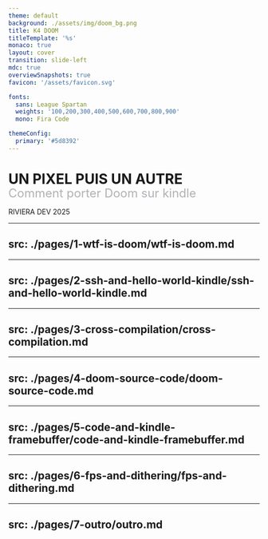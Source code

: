 ```yaml
---
theme: default
background: ./assets/img/doom_bg.png
title: K4 DOOM
titleTemplate: '%s'
monaco: true
layout: cover
transition: slide-left
mdc: true
overviewSnapshots: true
favicon: '/assets/favicon.svg'

fonts:
  sans: League Spartan
  weights: '100,200,300,400,500,600,700,800,900'
  mono: Fira Code

themeConfig:
  primary: '#5d8392'
---
```


<h1>UN PIXEL PUIS UN AUTRE</h1>
<span class="subtitle">Comment porter Doom sur kindle</span>


<span absolute class="bottom-10 right-10">RIVIERA DEV 2025</span>


<style>
    h1 {
        font-weight: bolder;
        margin-bottom: unset;
        line-height: 1em;
    }

    .subtitle {
        color:  #B1B2B5;
        font-size: 18pt;
    }
</style>

---
src: ./pages/1-wtf-is-doom/wtf-is-doom.md
---

---
src: ./pages/2-ssh-and-hello-world-kindle/ssh-and-hello-world-kindle.md
---

---
src: ./pages/3-cross-compilation/cross-compilation.md
---

---
src: ./pages/4-doom-source-code/doom-source-code.md
---

---
src: ./pages/5-code-and-kindle-framebuffer/code-and-kindle-framebuffer.md
---

---
src: ./pages/6-fps-and-dithering/fps-and-dithering.md
---

---
src: ./pages/7-outro/outro.md
---
